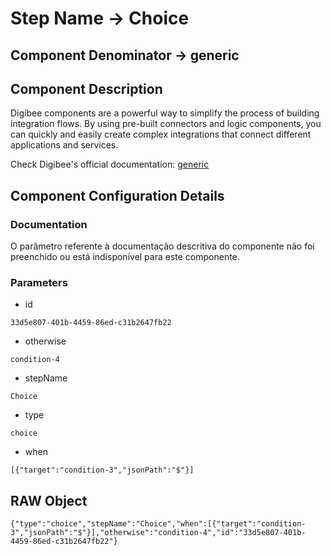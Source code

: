 # Step Name -> Choice
## Component Denominator -> generic

## Component Description

Digibee components are a powerful way to simplify the process of building integration flows. By using pre-built connectors and logic components, you can quickly and easily create complex integrations that connect different applications and services.

Check Digibee's official documentation: [generic](https://docs.digibee.com/documentation "Digibee documentation")

## Component Configuration Details
### Documentation

O parâmetro referente à documentação descritiva do componente não foi preenchido ou está indisponível para este componente.

### Parameters

* id
```
33d5e807-401b-4459-86ed-c31b2647fb22
```

* otherwise
```
condition-4
```

* stepName
```
Choice
```

* type
```
choice
```

* when
```
[{"target":"condition-3","jsonPath":"$"}]
```


## RAW Object

```
{"type":"choice","stepName":"Choice","when":[{"target":"condition-3","jsonPath":"$"}],"otherwise":"condition-4","id":"33d5e807-401b-4459-86ed-c31b2647fb22"}
```